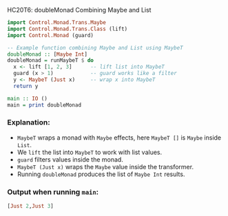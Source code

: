 HC20T6: doubleMonad Combining Maybe and List

```haskell
import Control.Monad.Trans.Maybe
import Control.Monad.Trans.Class (lift)
import Control.Monad (guard)

-- Example function combining Maybe and List using MaybeT
doubleMonad :: [Maybe Int]
doubleMonad = runMaybeT $ do
  x <- lift [1, 2, 3]      -- lift list into MaybeT
  guard (x > 1)            -- guard works like a filter
  y <- MaybeT (Just x)     -- wrap x into MaybeT
  return y

main :: IO ()
main = print doubleMonad
```

### Explanation:

* `MaybeT` wraps a monad with `Maybe` effects, here `MaybeT []` is `Maybe` inside `List`.
* We `lift` the list into `MaybeT` to work with list values.
* `guard` filters values inside the monad.
* `MaybeT (Just x)` wraps the `Maybe` value inside the transformer.
* Running `doubleMonad` produces the list of `Maybe Int` results.

### Output when running `main`:

```haskell
[Just 2,Just 3]
```
